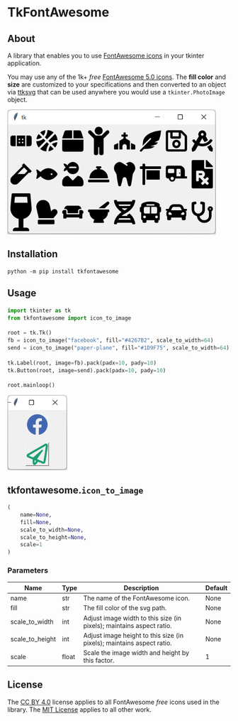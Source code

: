 # TkFontAwesome

## About
A library that enables you to use [FontAwesome icons](https://fontawesome.com/v5.0/icons?d=gallery&p=2&m=free) 
in your tkinter application. 

You may use any of the 1k+ _free_ [FontAwesome 5.0 icons](https://fontawesome.com/v5.0/icons?d=gallery&m=free). 
The **fill color** and **size** are customized to your specifications and then converted
to an object via [ttksvg](https://pypi.org/project/tksvg/) that can be used anywhere you would use a `tkinter.PhotoImage` object.

![example-2](assets/example-2.1.png)

## Installation

```shell
python -m pip install tkfontawesome
```

## Usage

```python
import tkinter as tk
from tkfontawesome import icon_to_image

root = tk.Tk()
fb = icon_to_image("facebook", fill="#4267B2", scale_to_width=64)
send = icon_to_image("paper-plane", fill="#1D9F75", scale_to_width=64)

tk.Label(root, image=fb).pack(padx=10, pady=10)
tk.Button(root, image=send).pack(padx=10, pady=10)

root.mainloop()
```

![example-1](assets/example-1.1.png)

## tkfontawesome.`icon_to_image`
```python
(
    name=None, 
    fill=None, 
    scale_to_width=None, 
    scale_to_height=None, 
    scale=1
)
```

### Parameters
| Name              | Type  | Description                                                           | Default   |
| ---               | ---   | ---                                                                   | ---       | 
| name              | str   | The name of the FontAwesome icon.                                     | None |
| fill              | str   | The fill color of the svg path.                                       | None |
| scale_to_width    | int   | Adjust image width to this size (in pixels); maintains aspect ratio.  | None |
| scale_to_height   | int   | Adjust image height to this size (in pixels); maintains aspect ratio. | None |
| scale             | float | Scale the image width and height by this factor.                      | 1 |

## License

The [CC BY 4.0](https://fontawesome.com/license/free) license applies to all FontAwesome _free_ icons used in the library.
The [MIT License](LICENSE.md) applies to all other work.
